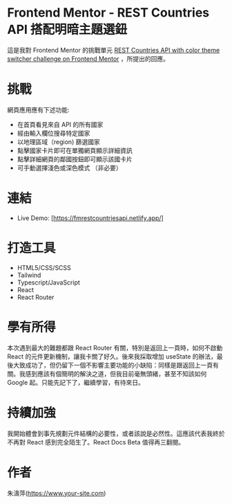 # Frontend Mentor - REST Countries API 搭配明暗主題選鈕

這是我對 Frontend Mentor 的挑戰單元 [REST Countries API with color theme switcher challenge on Frontend Mentor](https://www.frontendmentor.io/challenges/rest-countries-api-with-color-theme-switcher-5cacc469fec04111f7b848ca)
，所提出的回應。

# 挑戰

網頁應用應有下述功能:

- 在首頁看見來自 API 的所有國家
- 經由輸入欄位搜尋特定國家
- 以地理區域（region) 篩選國家
- 點擊國家卡片即可在單獨網頁顯示詳細資訊
- 點擊詳細網頁的鄰國按鈕即可顯示該國卡片
- 可手動選擇淺色或深色模式 （非必要）

# 連結

- Live Demo: [https://fmrestcountriesapi.netlify.app/]

# 打造工具

- HTML5/CSS/SCSS
- Tailwind
- Typescript/JavaScript
- React
- React Router

# 學有所得

本次遇到最大的難題都跟 React Router 有關，特別是返回上一頁時，如何不啟動 React 的元件更新機制，讓我卡關了好久。後來我採取增加 useState 的辦法，最後大致成功了，但仍留下一個不影響主要功能的小缺陷：同樣是跟返回上一頁有關。我感到應該有個簡明的解決之道，但我目前毫無頭緒，甚至不知該如何 Google 起。只能先記下了，繼續學習，有待來日。

# 持續加強

我開始體會到事先規劃元件結構的必要性，或者該說是必然性。這應該代表我終於不再對 React 感到完全陌生了。React Docs Beta 值得再三翻閱。

# 作者

朱濤萍(https://www.your-site.com)
